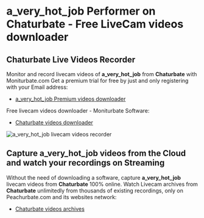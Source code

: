 # a_very_hot_job Performer on Chaturbate - Free LiveCam videos downloader

## Chaturbate Live Videos Recorder

Monitor and record livecam videos of **a_very_hot_job** from **Chaturbate** with Moniturbate.com
Get a premium trial for free by just and only registering with your Email address:
* [a_very_hot_job Premium videos downloader](https://moniturbate.com/request-demo-licence-key.html)

Free livecam videos downloader - Moniturbate Software:
* [Chaturbate videos downloader](https://moniturbate.com/moniturbate-download-software.html)

![a_very_hot_job livecam videos recorder](https://peachurnet.com/templates/moniturbate-software.png)


## Capture a_very_hot_job videos from the Cloud and watch your recordings on Streaming

Without the need of downloading a software, capture **a_very_hot_job** livecam videos from **Chaturbate** 100% online.
Watch Livecam archives from **Chaturbate** unlimitedly from thousands of existing recordings, only on Peachurbate.com and its websites network:
* [Chaturbate videos archives](https://peachurnet.com/)